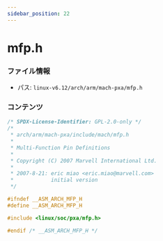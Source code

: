```yaml
---
sidebar_position: 22
---
```

# mfp.h

### ファイル情報

- パス: `linux-v6.12/arch/arm/mach-pxa/mfp.h`

### コンテンツ

```h
/* SPDX-License-Identifier: GPL-2.0-only */
/*
 * arch/arm/mach-pxa/include/mach/mfp.h
 *
 * Multi-Function Pin Definitions
 *
 * Copyright (C) 2007 Marvell International Ltd.
 *
 * 2007-8-21: eric miao <eric.miao@marvell.com>
 *            initial version
 */

#ifndef __ASM_ARCH_MFP_H
#define __ASM_ARCH_MFP_H

#include <linux/soc/pxa/mfp.h>

#endif /* __ASM_ARCH_MFP_H */

```
